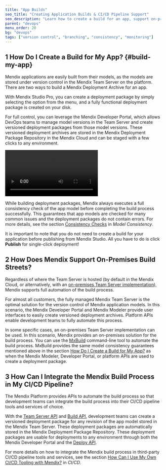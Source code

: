 ```yaml
---
title: "App Builds"
seo_title: "Creating Application Builds & CI/CD Pipeline Support"
seo_description: "Learn how to create a build for an app, support on-premises build streets, & how to integrate CI/CD pipelines. Visit for more!"
parent: "devops"
menu_order: 20
bg: "devops"
tags: ["version control", "branching", "consistency", "monitoring"]
---
```


## 1 How Do I Create a Build for My App? {#build-my-app}

Mendix applications are easily built from their models, as the models are stored under version control in the Mendix Team Server on the platform. There are two ways to build a Mendix Deployment Archive for an app.

With Mendix Studio Pro, you can create a deployment package by simply selecting the option from the menu, and a fully functional deployment package is created on your disk.

For full control, you can leverage the Mendix Developer Portal, which allows DevOps teams to manage model versions in the Team Server and create versioned deployment packages from those model versions. These versioned deployment archives are stored in the Mendix Deployment Package Repository in the Mendix Cloud and can be staged with a few clicks to any environment.

<video controls src="attachments/DO_BuildingRevisionFromCloudPortal.mp4">VIDEO</video>

While building deployment packages, Mendix always executes a full consistency check of the app model before completing the build process successfully. This guarantees that app models are checked for many common issues and the deployment packages do not contain errors. For more details, see the section [Consistency Checks](model-consistency#consistency-checks) in *Model Consistency*.

It is important to note that you do not need to create a build for your application before publishing from Mendix Studio. All you have to do is click **Publish** for single-click deployment!

## 2 How Does Mendix Support On-Premises Build Streets?

Regardless of where the Team Server is hosted (by default in the Mendix Cloud, or alternatively, with an [on-premises Team Server implementation](version-control#ts-on-prem)), Mendix supports full automation of the build process.

For almost all customers, the fully managed Mendix Team Server is the optimal solution for the version control of Mendix application models. In this scenario, the Mendix Developer Portal and Mendix Modeler provide user interfaces to easily create versioned deployment archives. Platform APIs enable development teams to fully automate this process.

In some specific cases, an on-premises Team Server implementation can be used. In this scenario, Mendix provides an on-premises solution for the build process. You can use the [MxBuild](https://docs.mendix.com/refguide/mxbuild) command-line tool to automate the build process. MxBuild provides the same model consistency guarantees mentioned above in the section [How Do I Create a Build for My App?](#build-my-app) as when the Mendix Modeler, Developer Portal, or platform APIs are used to create a deployment package.

## 3 How Can I Integrate the Mendix Build Process in My CI/CD Pipeline?

The Mendix Platform provides APIs to automate the build process so that development teams can integrate the build process into their CI/CD pipeline tools and services of choice.

With the [Team Server API](https://docs.mendix.com/apidocs-mxsdk/apidocs/team-server-api) and [Build API](https://docs.mendix.com/apidocs-mxsdk/apidocs/build-api), development teams can create a versioned deployment package for any revision of the app model stored in the Mendix Team Server. These deployment packages are automatically stored in the Mendix Deployment Package Repository. These deployment packages are usable for deployments to any environment through both the Mendix Developer Portal and the [Deploy API](https://docs.mendix.com/apidocs-mxsdk/apidocs/deploy-api).

For more details on how to integrate the Mendix build process in third-party CI/CD pipeline tools and services, see the section [How Can I Use My Own CI/CD Tooling with Mendix?](cicd#cicd-other-tools) in *CI/CD*.
